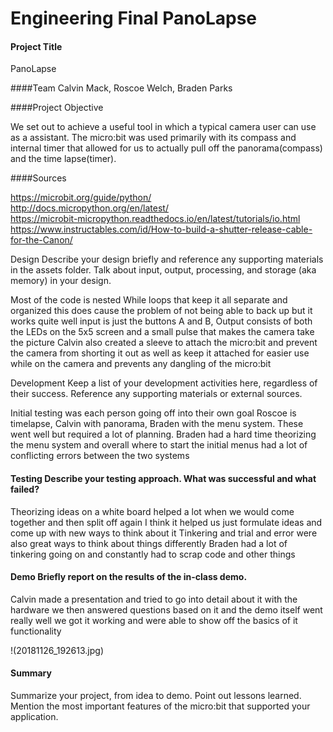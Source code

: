 # Engineering Final PanoLapse

#### Project Title 
PanoLapse

####Team 
Calvin Mack, Roscoe Welch, Braden Parks

####Project Objective 

We set out to achieve a useful tool in which a typical camera 
user can use as a assistant. The micro:bit was used primarily 
with its compass and internal timer that allowed for us to actually 
pull off the panorama(compass) and the time lapse(timer).

####Sources

https://microbit.org/guide/python/ <br>
http://docs.micropython.org/en/latest/ <br>
https://microbit-micropython.readthedocs.io/en/latest/tutorials/io.html <br>
https://www.instructables.com/id/How-to-build-a-shutter-release-cable-for-the-Canon/ <br>

Design Describe your design briefly and reference any supporting materials
in the assets folder. Talk about input, output, processing, and storage 
(aka memory) in your design.

Most of the code is nested While loops that keep it all separate 
and organized this does cause the problem of not being able to back up but 
it works quite well input is just the buttons A and B, Output consists of
both the LEDs on the 5x5 screen and a small pulse that makes the camera take
the picture Calvin also created a sleeve to attach the micro:bit and prevent
the camera from shorting it out as well as keep it attached for easier use while 
on the camera and prevents any dangling of the micro:bit

Development Keep a list of your development activities here, regardless of their 
success. Reference any supporting materials or external sources.

Initial testing was each person going off into their own goal Roscoe is
timelapse, Calvin with panorama, Braden with the menu system. These went
well but required a lot of planning. Braden had a hard time theorizing the menu
system and overall where to start the initial menus had a lot of conflicting
errors between the two systems

#### Testing Describe your testing approach. What was successful and what failed?

Theorizing ideas on a white board helped a lot when we would come together and 
then split off again I think it helped us just formulate ideas and come up with 
new ways to think about it Tinkering and trial and error were also great ways to 
think about things differently Braden had a lot of tinkering going on and 
constantly had to scrap code and other things

#### Demo Briefly report on the results of the in-class demo.

Calvin made a presentation and tried to go into detail about it with the
hardware we then answered questions based on it and the demo itself went really
well we got it working and were able to show off the basics of it functionality

!(20181126_192613.jpg)

#### Summary

Summarize your project, from idea to demo. Point out lessons learned.
Mention the most important features of the micro:bit that supported your
application.